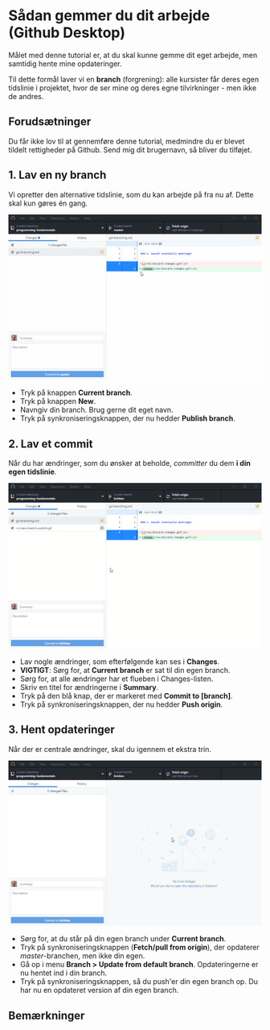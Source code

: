 # Sådan gemmer du dit arbejde (Github Desktop)

Målet med denne tutorial er, at du skal kunne gemme dit eget arbejde, men samtidig hente mine opdateringer.

Til dette formål laver vi en **branch** (forgrening): alle kursister får deres egen tidslinie i projektet, hvor de ser mine og deres egne tilvirkninger - men ikke de andres.

## Forudsætninger

Du får ikke lov til at gennemføre denne tutorial, medmindre du er blevet tildelt rettigheder på Github. Send mig dit brugernavn, så bliver du tilføjet.

## 1. Lav en ny branch

Vi opretter den alternative tidslinie, som du kan arbejde på fra nu af. Dette skal kun gøres én gang.

![new branch](res/new-branch-publish.gif)

- Tryk på knappen **Current branch**.
- Tryk på knappen **New**.
- Navngiv din branch. Brug gerne dit eget navn.
- Tryk på synkroniseringsknappen, der nu hedder **Publish branch**.

## 2. Lav et commit

Når du har ændringer, som du ønsker at beholde, _committer_ du dem **i din egen tidslinie**.

![commit](res/commit.gif)

- Lav nogle ændringer, som efterfølgende kan ses i **Changes**.
- **VIGTIGT**: Sørg for, at **Current branch** er sat til din egen branch.
- Sørg for, at alle ændringer har et flueben i Changes-listen.
- Skriv en titel for ændringerne i **Summary**.
- Tryk på den blå knap, der er markeret med **Commit to [branch]**.
- Tryk på synkroniseringsknappen, der nu hedder **Push origin**.

## 3. Hent opdateringer

Når der er centrale ændringer, skal du igennem et ekstra trin.

![update from default](res/update-from-default.gif)

- Sørg for, at du står på din egen branch under **Current branch**.
- Tryk på synkroniseringsknappen (**Fetch/pull from origin**), der opdaterer _master_-branchen, men ikke din egen.
- Gå op i menu **Branch > Update from default branch**. Opdateringerne er nu hentet ind i din branch.
- Tryk på synkroniseringsknappen, så du push'er din egen branch op. Du har nu en opdateret version af din egen branch.

## Bemærkninger

